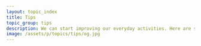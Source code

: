 ```yaml
---
layout: topic_index
title: Tips
topic_group: tips
description: We can start improving our everyday activities. Here are some tips, tutorial, how-to from experts.
image: /assets/p/topics/tips/og.jpg
---
```


